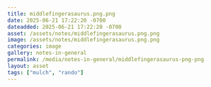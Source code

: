 ```yaml
---
title: middlefingerasaurus.png.png
date: 2025-06-21 17:22:20 -0700
dateadded: 2025-06-21 17:22:20 -0700
asset: /assets/notes/middlefingerasaurus.png.png
image: /assets/notes/middlefingerasaurus.png.png
categories: image
gallery: notes-in-general
permalink: /media/notes-in-general/middlefingerasaurus-png-png
layout: asset
tags: ["mulch", "rando"]
--- 
```

